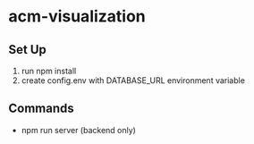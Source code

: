 # acm-visualization

## Set Up

1. run npm install
2. create config.env with DATABASE_URL environment variable

## Commands

* npm run server (backend only)

